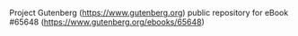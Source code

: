 Project Gutenberg (https://www.gutenberg.org) public repository for
eBook #65648 (https://www.gutenberg.org/ebooks/65648)
